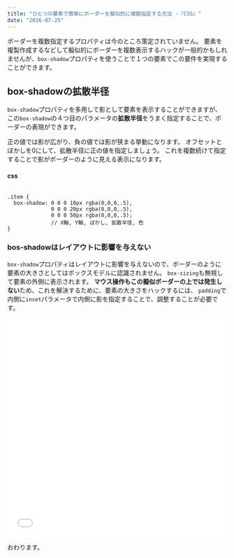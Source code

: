 ```yaml
---
title: "ひとつの要素で簡単にボーダーを擬似的に複数指定する方法 -『CSS』"
date: "2016-07-25"
---
```


ボーダーを複数指定するプロパティは今のところ策定されていません。 要素を複製作成するなどして擬似的にボーダーを複数表示するハックが一般的かもしれませんが、`box-shadow`プロパティを使うことで１つの要素でこの要件を実現することができます。

## box-shadowの拡散半径

`box-shadow`プロパティを多用して影として要素を表示することができますが、 この`box-shadow`の４つ目のパラメータの**拡散半径**をうまく指定することで、ボーダーの表現ができます。

正の値では影が広がり、負の値では影が狭まる挙動になります。 オフセットとぼかしを0にして、拡散半径に正の値を指定しましょう。 これを複数続けて指定することで影がボーダーのように見える表示になります。

#### css

```

.item {
  box-shadow: 0 0 0 10px rgba(0,0,0,.5),
              0 0 0 20px rgba(0,0,0,.5),
              0 0 0 50px rgba(0,0,0,.5);
              // X軸, Y軸, ぼかし, 拡散半径, 色
}
```

### bos-shadowはレイアウトに影響を与えない

`box-shadow`プロパティはレイアウトに影響を与えないので、ボーダーのように要素の大きさとしてはボックスモデルに認識されません。 `box-sizing`も無視して要素の外側に表示されます。 **マウス操作もこの擬似ボーダーの上では発生しない**ため、これを解決するために、要素の大きさをハックするには、 `padding`で内側に`inset`パラメータで内側に影を指定することで、調整することが必要です。

<iframe width="100%" height="500" src="//jsfiddle.net/yutousui/v50uwgbj/embedded/result,css,html/dark/" allowfullscreen="allowfullscreen" frameborder="0"></iframe>

おわります。
